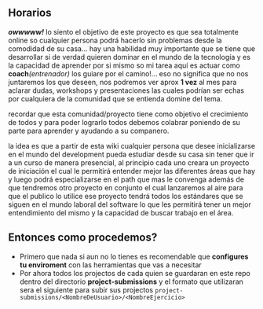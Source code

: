 ## Horarios
_**owwwww!**_ lo siento el objetivo de este proyecto es que sea totalmente online so cualquier persona podrá hacerlo sin problemas desde la comodidad de su casa... hay una habilidad muy importante que se tiene que desarrollar si de verdad quieren dominar en el mundo de la tecnología y es la capacidad de aprender por si mismo so mi tarea aquí es actuar como **coach**_(entrenador)_ los guiare por el camino!... eso no significa que no nos juntaremos los que deseen, nos podremos ver aprox **1 vez** al mes para aclarar dudas, workshops y presentaciones las cuales podrían ser echas por cualquiera de la comunidad que se entienda domine del tema.

recordar que esta comunidad/proyecto tiene como objetivo el crecimiento de todos y para poder lograrlo todos debemos colabrar poniendo de su parte para aprender y ayudando a su companero.

la idea es que a partir de esta wiki cualquier persona que desee inicializarse en el mundo del development pueda estudiar desde su casa sin tener que ir a un curso de manera presencial, al principio cada uno creara un proyecto de iniciación el cual le permitirá entender mejor las diferentes áreas que hay y luego podrá especializarse en el path que mas le convenga además de que tendremos otro proyecto en conjunto el cual lanzaremos al aire para que el publico lo utilice ese proyecto tendrá todos los estándares que se siguen en el mundo laboral del software lo que les permitirá tener un mejor entendimiento del mismo y la capacidad de buscar trabajo en el área.

## Entonces como procedemos?

- Primero que nada si aun no lo tienes es recomendable que **configures tu enviroment** con las herramientas que vas a necesitar
- Por ahora todos los projectos de cada quien se guardaran en este repo dentro del directorio **project-submissions**
 y el formato que utilizaran sera el siguiente para subir sus projectos `project-submissions/<NombreDeUsuario>/<NombreEjercicio>`

